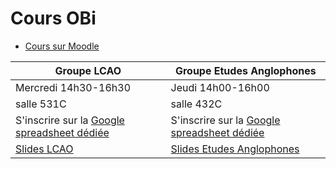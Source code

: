 # Cours OBi 

- [Cours sur Moodle](https://moodlesupd.script.univ-paris-diderot.fr/course/view.php?id=10115)  

Groupe LCAO | Groupe Etudes Anglophones  
------------ | -------------
Mercredi 14h30-16h30 | Jeudi 14h00-16h00  
salle 531C | salle 432C  
S'inscrire sur la [Google spreadsheet dédiée](https://goo.gl/BiyVmh) | S'inscrire sur la [Google spreadsheet dédiée](https://goo.gl/h1SvhX)  
<a href="./source/td0_lcao.pdf" target="_blank">Slides LCAO</a> | <a href="./source/td0_ea.pdf" target="_blank">Slides Etudes Anglophones</a>  

